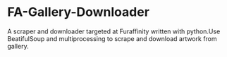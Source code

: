 # FA-Gallery-Downloader
A scraper and downloader targeted at Furaffinity written with python.Use BeatifulSoup and multiprocessing to scrape and download artwork from gallery.
